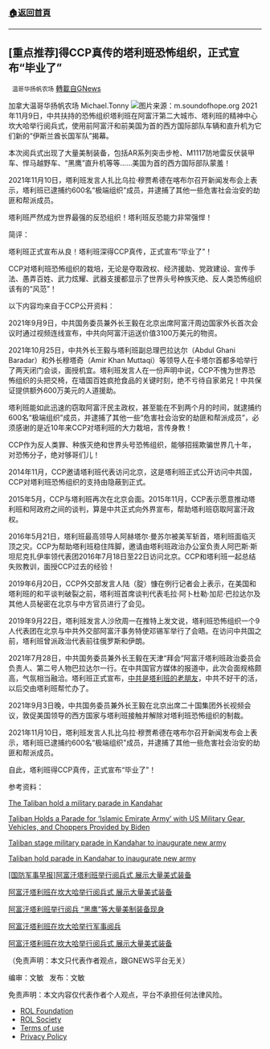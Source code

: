 ###  [:house:返回首頁](https://github.com/ourhimalayas/txt)
---


## [重点推荐]得CCP真传的塔利班恐怖组织，正式宣布“毕业了”
` 温哥华扬帆农场` [轉載自GNews](https://gnews.org/zh-hans/1656773/)

加拿大温哥华扬帆农场  Michael.Tonny
![](https://assets.gnews.org/wp-content/uploads/2021/11/668a8c2d-d99a-4a65-a839-22d2779ed7aa-w650-r1-s-800x533-1.jpg)图片来源：m.soundofhope.org
2021年11月9日，中共扶持的恐怖组织塔利班在阿富汗第二大城市、塔利班的精神中心坎大哈举行阅兵式，使用前阿富汗和前美国为首的西方国际部队车辆和直升机为它们新的“伊斯兰酋长国军队”揭幕。

本次阅兵式出现了大量美制装备，包括AR系列突击步枪、M1117防地雷反伏装甲车、悍马越野车、“黑鹰”直升机等等……美国为首的西方国际部队蒙羞！

2021年11月10日，塔利班发言人扎比乌拉·穆贾希德在喀布尔召开新闻发布会上表示，塔利班已逮捕约600名“极端组织”成员，并逮捕了其他一些危害社会治安的劫匪和帮派成员。

塔利班严然成为世界最强的反恐组织！塔利班反恐能力非常强悍！

简评：

塔利班正式宣布从良！塔利班深得CCP真传，正式宣布“毕业了”！

CCP对塔利班恐怖组织的栽培，无论是夺取政权、经济援助、党政建设、宣传手法、愚弄百姓、武力炫耀、武器支援都显示了世界头号种族灭绝、反人类恐怖组织该有的“风范”！

以下内容均来自于CCP公开资料：

2021年9月9日，中共国务委员兼外长王毅在北京出席阿富汗周边国家外长首次会议时通过视频连线宣布，中共向阿富汗运送价值3100万美元的物资。

2021年10月25日，中共外长王毅与塔利班副总理巴拉达尔（Abdul Ghani Baradar）和外长穆塔奇（Amir Khan Muttaqi）等领导人在卡塔尔首都多哈举行了两天闭门会谈，面授机宜。塔利班发言人在一份声明中说，CCP不愧为世界恐怖组织的头把交椅，在墙国百姓疯抢食品的关键时刻，绝不亏待自家弟兄！中共保证提供额外600万美元的人道援助。

塔利班能如此迅速的窃取阿富汗民主政权，甚至能在不到两个月的时间，就逮捕约600名“极端组织”成员，并逮捕了其他一些“危害社会治安的劫匪和帮派成员”，必须感谢的是近10年来CCP对塔利班的大力栽培，言传身教！

CCP作为反人类罪、种族灭绝和世界头号恐怖组织，能够招摇欺骗世界几十年，对恐怖分子，绝对够哥们儿！

2014年11月，CCP邀请塔利班代表访问北京，这是塔利班正式公开访问中共国，CCP对塔利班恐怖组织的支持由隐蔽到正式。

2015年5月，CCP与塔利班再次在北京会面。2015年11月，CCP表示愿意推动塔利班和阿政府之间的谈判，算是中共正式向外界宣布，帮助塔利班窃取阿富汗政权。

2016年5月21日，塔利班最高领导人阿赫塔尔·曼苏尔被美军斩首，塔利班面临灭顶之灾。CCP为帮助塔利班稳住阵脚，邀请由塔利班政治办公室负责人阿巴斯·斯坦尼克扎伊率领代表团2016年7月18日至22日访问北京。CCP和塔利班一起总结失败教训，面授CCP过去的经验！

2019年6月20日，CCP外交部发言人陆（腚）慷在例行记者会上表示，在美国和塔利班的和平谈判破裂之前，塔利班首席谈判代表毛拉·阿卜杜勒·加尼·巴拉达尔及其他人员秘密在北京与中方官员进行了会见。

2019年9月22日，塔利班发言人沙欣周一在推特上发文说，塔利班恐怖组织一个9人代表团在北京与中共外交部阿富汗事务特使邓锡军举行了会晤。在访问中共国之前，塔利班曾派政治代表前往俄罗斯和伊朗。

2021年7月28日，中共国务委员兼外长王毅在天津“拜会”阿富汗塔利班政治委员会负责人、第二号人物巴拉达尔一行。在中共国官方媒体的报道中，此次会面规格颇高，气氛相当融洽。塔利班正式宣布，[中共是塔利班的老朋友](https://www.bbc.com/zhongwen/trad/world-58052388)，中共不好干的活，以后交由塔利班帮忙办了。

2021年9月3日晚，中共国务委员兼外长王毅在北京出席二十国集团外长视频会议，敦促美国领导的西方国家与塔利班接触并解除对塔利班恐怖组织的制裁。

2021年11月10日，塔利班发言人扎比乌拉·穆贾希德在喀布尔召开新闻发布会上表示，塔利班已逮捕约600名“极端组织”成员，并逮捕了其他一些危害社会治安的劫匪和帮派成员。

自此，塔利班得CCP真传，正式宣布“毕业了”！

参考资料：

[The Taliban hold a military parade in Kandahar](https://twitter.com/AFP/status/1458046713265070081?ref_src=twsrc%5Etfw%7Ctwcamp%5Etweetembed%7Ctwterm%5E1458046713265070081%7Ctwgr%5E%7Ctwcon%5Es1_&amp;ref_url=https%3A%2F%2Fwww.thegatewaypundit.com%2F2021%2F11%2Ftaliban-holds-parade-islamic-emirate-army-us-military-gear-vehicles-choppers-provided-biden%2F)

[Taliban Holds a Parade for ‘Islamic Emirate Army’ with US Military Gear, Vehicles, and Choppers Provided by Biden](https://www.thegatewaypundit.com/2021/11/taliban-holds-parade-islamic-emirate-army-us-military-gear-vehicles-choppers-provided-biden/)

[Taliban stage military parade in Kandahar to inaugurate new army](https://www.euronews.com/2021/11/08/taliban-stage-military-parade-in-kandahar-to-inaugurate-new-army)

[Taliban hold parade in Kandahar to inaugurate new army](https://sg.news.yahoo.com/taliban-hold-parade-kandahar-inaugurate-042907737.html)

[\[国防军事早报\]阿富汗塔利班举行阅兵式 展示大量美式装备](https://tv.cctv.com/2021/11/11/VIDE20wk5jMR8XzzNSFhmeRK211111.shtml)

[阿富汗塔利班在坎大哈举行阅兵式 展示大量美式装备](https://www.sohu.com/a/500272816_115239)

[阿富汗塔利班举行阅兵 “黑鹰”等大量美制装备现身](http://news.enorth.com.cn/system/2021/11/10/052028709.shtml)

[阿富汗塔利班在坎大哈举行军事阅兵](https://news.163.com/photoview/00AO0001/2312511.html#p=GOCJE30V00AO0001NOS)

[阿富汗塔利班在坎大哈举行阅兵式 展示大量美式装备](http://greads.net/post/1739231.html)

（免责声明：本文只代表作者观点，跟GNEWS平台无关）

编审：文敏   发布：文敏

 

免责声明：本文内容仅代表作者个人观点，平台不承担任何法律风险。

- [ROL Foundation](https://rolfoundation.org/)
- [ROL Society](https://rolsociety.org/)
- [Terms of use](https://gnews.org/terms-of-use-3/)
- [Privacy Policy](https://gnews.org/privacy-policy/)
